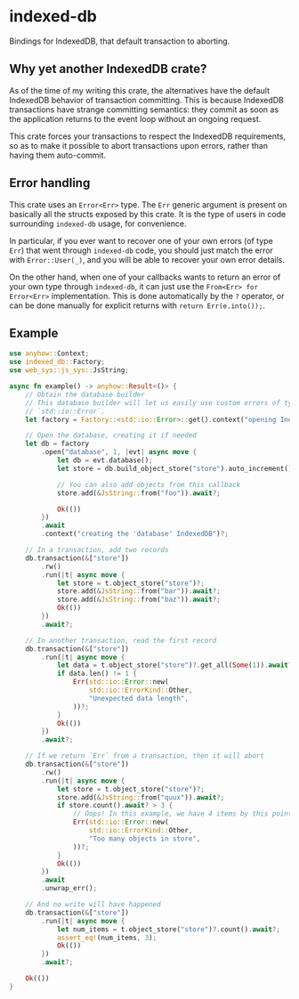 # indexed-db

Bindings for IndexedDB, that default transaction to aborting.

## Why yet another IndexedDB crate?

As of the time of my writing this crate, the alternatives have the default IndexedDB behavior of transaction committing. This is because IndexedDB transactions have strange committing semantics: they commit as soon as the application returns to the event loop without an ongoing request.

This crate forces your transactions to respect the IndexedDB requirements, so as to make it possible to abort transactions upon errors, rather than having them auto-commit.

## Error handling

This crate uses an `Error<Err>` type. The `Err` generic argument is present on basically all the structs exposed by this crate. It is the type of users in code surrounding `indexed-db` usage, for convenience.

In particular, if you ever want to recover one of your own errors (of type `Err`) that went through `indexed-db` code, you should just match the error with `Error::User(_)`, and you will be able to recover your own error details.

On the other hand, when one of your callbacks wants to return an error of your own type through `indexed-db`, it can just use the `From<Err> for Error<Err>` implementation. This is done automatically by the `?` operator, or can be done manually for explicit returns with `return Err(e.into());`.

## Example

```rust
use anyhow::Context;
use indexed_db::Factory;
use web_sys::js_sys::JsString;

async fn example() -> anyhow::Result<()> {
    // Obtain the database builder
    // This database builder will let us easily use custom errors of type
    // `std::io::Error`.
    let factory = Factory::<std::io::Error>::get().context("opening IndexedDB")?;

    // Open the database, creating it if needed
    let db = factory
        .open("database", 1, |evt| async move {
            let db = evt.database();
            let store = db.build_object_store("store").auto_increment().create()?;

            // You can also add objects from this callback
            store.add(&JsString::from("foo")).await?;

            Ok(())
        })
        .await
        .context("creating the 'database' IndexedDB")?;

    // In a transaction, add two records
    db.transaction(&["store"])
        .rw()
        .run(|t| async move {
            let store = t.object_store("store")?;
            store.add(&JsString::from("bar")).await?;
            store.add(&JsString::from("baz")).await?;
            Ok(())
        })
        .await?;

    // In another transaction, read the first record
    db.transaction(&["store"])
        .run(|t| async move {
            let data = t.object_store("store")?.get_all(Some(1)).await?;
            if data.len() != 1 {
                Err(std::io::Error::new(
                    std::io::ErrorKind::Other,
                    "Unexpected data length",
                ))?;
            }
            Ok(())
        })
        .await?;

    // If we return `Err` from a transaction, then it will abort
    db.transaction(&["store"])
        .rw()
        .run(|t| async move {
            let store = t.object_store("store")?;
            store.add(&JsString::from("quux")).await?;
            if store.count().await? > 3 {
                // Oops! In this example, we have 4 items by this point
                Err(std::io::Error::new(
                    std::io::ErrorKind::Other,
                    "Too many objects in store",
                ))?;
            }
            Ok(())
        })
        .await
        .unwrap_err();

    // And no write will have happened
    db.transaction(&["store"])
        .run(|t| async move {
            let num_items = t.object_store("store")?.count().await?;
            assert_eq!(num_items, 3);
            Ok(())
        })
        .await?;

    Ok(())
}
```
